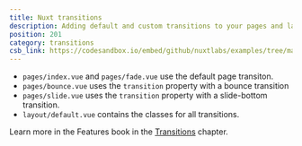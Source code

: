 ```yaml
---
title: Nuxt transitions
description: Adding default and custom transitions to your pages and layouts
position: 201
category: transitions
csb_link: https://codesandbox.io/embed/github/nuxtlabs/examples/tree/master/transitions/nuxt-transitions?fontsize=14&hidenavigation=1&module=%2Flayouts%2Fdefault.vue&theme=dark&view=editor
---
```


<example-intro></example-intro>

- `pages/index.vue` and `pages/fade.vue` use the default page transiton.
- `pages/bounce.vue` uses the `transition` property with a bounce transition
- `pages/slide.vue` uses the `transition` property with a slide-bottom transition.
- `layout/default.vue` contains the classes for all transitions.

<base-alert type="next">

Learn more in the Features book in the [Transitions](/docs/2.x/features/transitions) chapter.

</base-alert>

<code-sandbox :src="csb_link"></code-sandbox>
